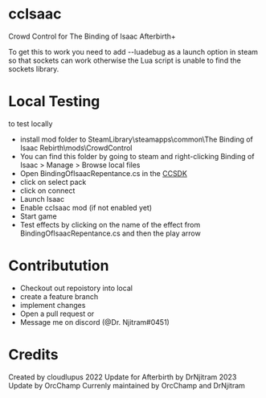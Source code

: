 # ccIsaac
Crowd Control for The Binding of Isaac Afterbirth+

To get this to work you need to add --luadebug as a launch option in steam so that sockets can work otherwise the Lua script is unable to find the sockets library.

# Local Testing
to test locally 
- install mod folder to SteamLibrary\steamapps\common\The Binding of Isaac Rebirth\mods\CrowdControl 
- You can find this folder by going to steam and right-clicking Binding of Isaac > Manage > Browse local files
- Open BindingOfIsaacRepentance.cs in the [CCSDK](https://forum.warp.world/t/how-to-setup-and-use-the-crowd-control-sdk/5121)
- click on select pack
- click on connect
- Launch Isaac
- Enable ccIsaac mod (if not enabled yet)
- Start game
- Test effects by clicking on the name of the effect from BindingOfIsaacRepentance.cs and then the play arrow


# Contributution
- Checkout out repoistory into local
- create a feature branch
- implement changes
- Open a pull request
or
- Message me on discord (@Dr. Njitram#0451)
# Credits
Created by cloudlupus
2022 Update for Afterbirth by DrNjitram
2023 Update by OrcChamp
Currenly maintained by OrcChamp and DrNjitram
